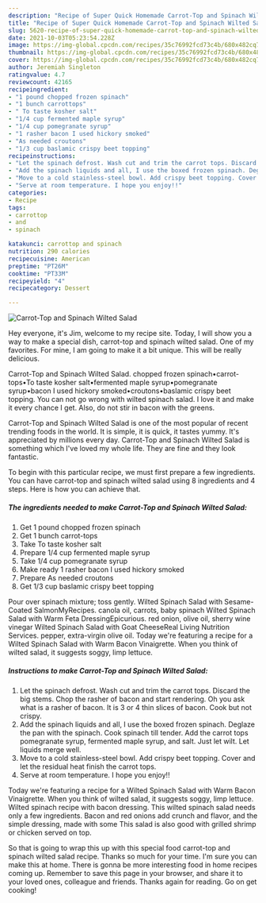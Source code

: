 ```yaml
---
description: "Recipe of Super Quick Homemade Carrot-Top and Spinach Wilted Salad"
title: "Recipe of Super Quick Homemade Carrot-Top and Spinach Wilted Salad"
slug: 5620-recipe-of-super-quick-homemade-carrot-top-and-spinach-wilted-salad
date: 2021-10-03T05:23:54.228Z
image: https://img-global.cpcdn.com/recipes/35c76992fcd73c4b/680x482cq70/carrot-top-and-spinach-wilted-salad-recipe-main-photo.jpg
thumbnail: https://img-global.cpcdn.com/recipes/35c76992fcd73c4b/680x482cq70/carrot-top-and-spinach-wilted-salad-recipe-main-photo.jpg
cover: https://img-global.cpcdn.com/recipes/35c76992fcd73c4b/680x482cq70/carrot-top-and-spinach-wilted-salad-recipe-main-photo.jpg
author: Jeremiah Singleton
ratingvalue: 4.7
reviewcount: 42165
recipeingredient:
- "1 pound chopped frozen spinach"
- "1 bunch carrottops"
- " To taste kosher salt"
- "1/4 cup fermented maple syrup"
- "1/4 cup pomegranate syrup"
- "1 rasher bacon I used hickory smoked"
- "As needed croutons"
- "1/3 cup baslamic crispy beet topping"
recipeinstructions:
- "Let the spinach defrost. Wash cut and trim the carrot tops. Discard the big stems. Chop the rasher of bacon and start rendering. Oh you ask what is a rasher of bacon. It is 3 or 4 thin slices of bacon. Cook but not crispy."
- "Add the spinach liquids and all, I use the boxed frozen spinach. Deglaze the pan with the spinach. Cook spinach till tender. Add the carrot tops pomegranate syrup, fermented maple syrup, and salt. Just let wilt. Let liquids merge well."
- "Move to a cold stainless-steel bowl. Add crispy beet topping. Cover and let the residual heat finish the carrot tops."
- "Serve at room temperature. I hope you enjoy!!"
categories:
- Recipe
tags:
- carrottop
- and
- spinach

katakunci: carrottop and spinach 
nutrition: 290 calories
recipecuisine: American
preptime: "PT26M"
cooktime: "PT33M"
recipeyield: "4"
recipecategory: Dessert

---
```



![Carrot-Top and Spinach Wilted Salad](https://img-global.cpcdn.com/recipes/35c76992fcd73c4b/680x482cq70/carrot-top-and-spinach-wilted-salad-recipe-main-photo.jpg)

Hey everyone, it's Jim, welcome to my recipe site. Today, I will show you a way to make a special dish, carrot-top and spinach wilted salad. One of my favorites. For mine, I am going to make it a bit unique. This will be really delicious.

Carrot-Top and Spinach Wilted Salad. chopped frozen spinach•carrot-tops•To taste kosher salt•fermented maple syrup•pomegranate syrup•bacon I used hickory smoked•croutons•baslamic crispy beet topping. You can not go wrong with wilted spinach salad. I love it and make it every chance I get. Also, do not stir in bacon with the greens.

Carrot-Top and Spinach Wilted Salad is one of the most popular of recent trending foods in the world. It is simple, it is quick, it tastes yummy. It's appreciated by millions every day. Carrot-Top and Spinach Wilted Salad is something which I've loved my whole life. They are fine and they look fantastic.


To begin with this particular recipe, we must first prepare a few ingredients. You can have carrot-top and spinach wilted salad using 8 ingredients and 4 steps. Here is how you can achieve that.

<!--inarticleads1-->

##### The ingredients needed to make Carrot-Top and Spinach Wilted Salad:

1. Get 1 pound chopped frozen spinach
1. Get 1 bunch carrot-tops
1. Take  To taste kosher salt
1. Prepare 1/4 cup fermented maple syrup
1. Take 1/4 cup pomegranate syrup
1. Make ready 1 rasher bacon I used hickory smoked
1. Prepare As needed croutons
1. Get 1/3 cup baslamic crispy beet topping


Pour over spinach mixture; toss gently. Wilted Spinach Salad with Sesame-Coated SalmonMyRecipes. canola oil, carrots, baby spinach Wilted Spinach Salad with Warm Feta DressingEpicurious. red onion, olive oil, sherry wine vinegar Wilted Spinach Salad with Goat CheeseReal Living Nutrition Services. pepper, extra-virgin olive oil. Today we&#39;re featuring a recipe for a Wilted Spinach Salad with Warm Bacon Vinaigrette. When you think of wilted salad, it suggests soggy, limp lettuce. 

<!--inarticleads2-->

##### Instructions to make Carrot-Top and Spinach Wilted Salad:

1. Let the spinach defrost. Wash cut and trim the carrot tops. Discard the big stems. Chop the rasher of bacon and start rendering. Oh you ask what is a rasher of bacon. It is 3 or 4 thin slices of bacon. Cook but not crispy.
1. Add the spinach liquids and all, I use the boxed frozen spinach. Deglaze the pan with the spinach. Cook spinach till tender. Add the carrot tops pomegranate syrup, fermented maple syrup, and salt. Just let wilt. Let liquids merge well.
1. Move to a cold stainless-steel bowl. Add crispy beet topping. Cover and let the residual heat finish the carrot tops.
1. Serve at room temperature. I hope you enjoy!!


Today we&#39;re featuring a recipe for a Wilted Spinach Salad with Warm Bacon Vinaigrette. When you think of wilted salad, it suggests soggy, limp lettuce. Wilted spinach recipe with bacon dressing. This wilted spinach salad needs only a few ingredients. Bacon and red onions add crunch and flavor, and the simple dressing, made with some This salad is also good with grilled shrimp or chicken served on top. 

So that is going to wrap this up with this special food carrot-top and spinach wilted salad recipe. Thanks so much for your time. I'm sure you can make this at home. There is gonna be more interesting food in home recipes coming up. Remember to save this page in your browser, and share it to your loved ones, colleague and friends. Thanks again for reading. Go on get cooking!

